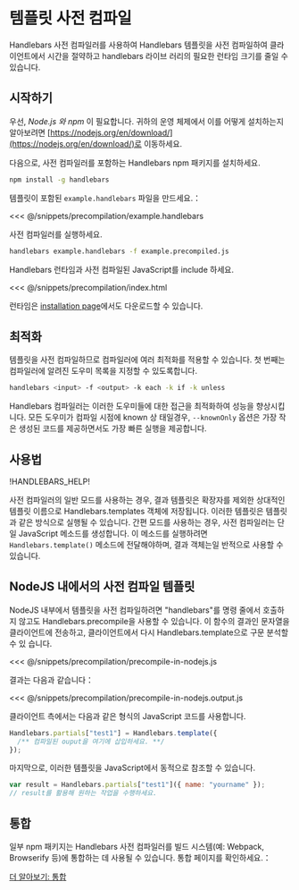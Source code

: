 # 템플릿 사전 컴파일

<script setup>
import { data as handlebars } from '../../../handlebars.data.js';
</script>

Handlebars 사전 컴파일러를 사용하여 Handlebars 템플릿을 사전 컴파일하여 클라이언트에서 시간을 절약하고 handlebars 라이브
러리의 필요한 런타임 크기를 줄일 수 있습니다.

## 시작하기

우선, _Node.js 와 npm_ 이 필요합니다. 귀하의 운영 체제에서 이를 어떻게 설치하는지 알아보려면
[https://nodejs.org/en/download/](https://nodejs.org/en/download/)로 이동하세요.

다음으로, 사전 컴파일러를 포함하는 Handlebars npm 패키지를 설치하세요.

```bash
npm install -g handlebars
```

템플릿이 포함된 `example.handlebars` 파일을 만드세요.：

<<< @/snippets/precompilation/example.handlebars

사전 컴파일러를 실행하세요.

```bash
handlebars example.handlebars -f example.precompiled.js
```

Handlebars 런타임과 사전 컴파일된 JavaScript를 include 하세요.

<<< @/snippets/precompilation/index.html

런타임은 [installation page](index.md#downloading-handlebars)에서도 다운로드할 수 있습니다.

## 최적화

템플릿을 사전 컴파일하므로 컴파일러에 여러 최적화를 적용할 수 있습니다. 첫 번째는 컴파일러에 알려진 도우미 목록을 지정할
수 있도록합니다.

```bash
handlebars <input> -f <output> -k each -k if -k unless
```

Handlebars 컴파일러는 이러한 도우미들에 대한 접근을 최적화하여 성능을 향상시킵니다. 모든 도우미가 컴파일 시점에 known 상
태일경우, `--knownOnly` 옵션은 가장 작은 생성된 코드를 제공하면서도 가장 빠른 실행을 제공합니다.

## 사용법

!HANDLEBARS_HELP!

사전 컴파일러의 일반 모드를 사용하는 경우, 결과 템플릿은 확장자를 제외한 상대적인 템플릿 이름으로 Handlebars.templates
객체에 저장됩니다. 이러한 템플릿은 템플릿과 같은 방식으로 실행될 수 있습니다. 간편 모드를 사용하는 경우, 사전 컴파일러는
단일 JavaScript 메소드를 생성합니다. 이 메소드를 실행하려면 `Handlebars.template()` 메소드에 전달해야하며, 결과 객체는일
반적으로 사용할 수 있습니다.

## NodeJS 내에서의 사전 컴파일 템플릿

NodeJS 내부에서 템플릿을 사전 컴파일하려면 "handlebars"를 명령 줄에서 호출하지 않고도 Handlebars.precompile을 사용할 수
있습니다. 이 함수의 결과인 문자열을 클라이언트에 전송하고, 클라이언트에서 다시 Handlebars.template으로 구문 분석할 수 있
습니다.

<<< @/snippets/precompilation/precompile-in-nodejs.js

결과는 다음과 같습니다：

<<< @/snippets/precompilation/precompile-in-nodejs.output.js

클라이언트 측에서는 다음과 같은 형식의 JavaScript 코드를 사용합니다.

```js
Handlebars.partials["test1"] = Handlebars.template({
  /** 컴파일된 ouput을 여기에 삽입하세요. **/
});
```

마지막으로, 이러한 템플릿을 JavaScript에서 동적으로 참조할 수 있습니다.

```js
var result = Handlebars.partials["test1"]({ name: "yourname" });
// result를 활용해 원하는 작업을 수행하세요.
```

## 통합

일부 npm 패키지는 Handlebars 사전 컴파일러를 빌드 시스템(예: Webpack, Browserify 등)에 통합하는 데 사용될 수 있습니다.
통합 페이지를 확인하세요.：

[더 알아보기: 통합](integrations.md)
